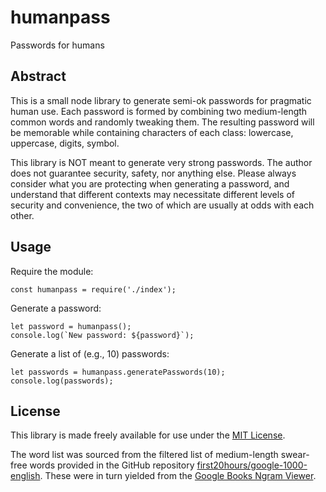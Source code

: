 humanpass
=========

Passwords for humans

Abstract
--------

This is a small node library to generate semi-ok passwords for pragmatic human use. Each password is formed by combining two medium-length common words and randomly tweaking them. The resulting password will be memorable while containing characters of each class: lowercase, uppercase, digits, symbol.

This library is NOT meant to generate very strong passwords. The author does not guarantee security, safety, nor anything else. Please always consider what you are protecting when generating a password, and understand that different contexts may necessitate different levels of security and convenience, the two of which are usually at odds with each other.

Usage
-----

Require the module:

```
const humanpass = require('./index');
```

Generate a password:

```
let password = humanpass();
console.log(`New password: ${password}`);
```

Generate a list of (e.g., 10) passwords:

```
let passwords = humanpass.generatePasswords(10);
console.log(passwords);
```

License
-------

This library is made freely available for use under the [MIT License](LICENSE).

The word list was sourced from the filtered list of medium-length swear-free words provided in the GitHub repository [first20hours/google-1000-english](https://github.com/first20hours/google-10000-english). These were in turn yielded from the [Google Books Ngram Viewer](https://books.google.com/ngrams).
